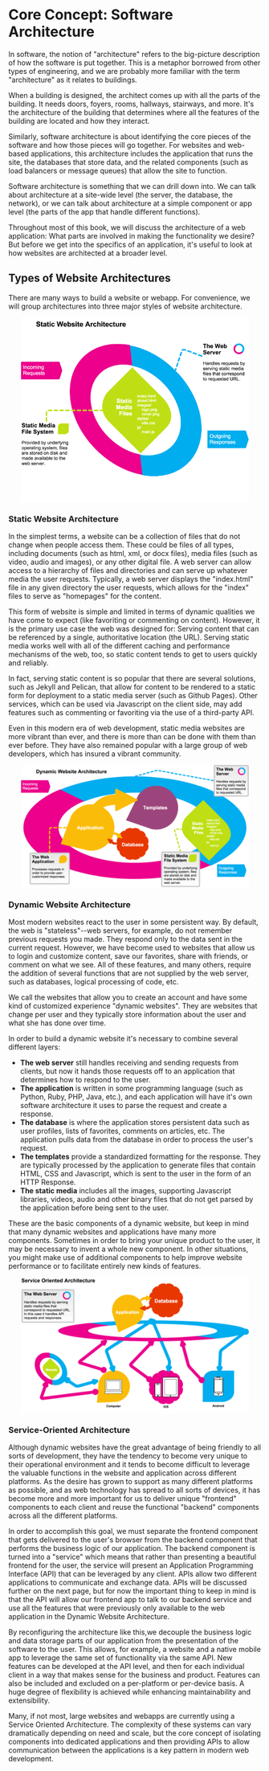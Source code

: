 # Core Concept: Software Architecture

In software, the notion of "architecture" refers to the big-picture description of how the software is put together. This is a metaphor borrowed from other types of engineering, and we are probably more familiar with the term "architecture" as it relates to buildings. 

When a building is designed, the architect comes up with all the parts of the building. It needs doors, foyers, rooms, hallways, stairways, and more. It's the architecture of the building that determines where all the features of the building are located and how they interact.

Similarly, software architecture is about identifying the core pieces of the software and how those pieces will go together. For websites and web-based applications, this architecture includes the application that runs the site, the databases that store data, and the related components (such as load balancers or message queues) that allow the site to function. 

Software architecture is something that we can drill down into. We can talk about architecture at a site-wide level (the server, the database, the network), or we can talk about architecture at a simple component or app level (the parts of the app that handle different functions).

Throughout most of this book, we will discuss the architecture of a web application: What parts are involved in making the functionality we desire? But before we get into the specifics of an application, it's useful to look at how websites are architected at a broader level. 

## Types of Website Architectures
There are many ways to build a website or webapp. For convenience, we will group architectures into three major styles of website architecture.

<p><img style="display: block; margin-left: auto; margin-right: auto; height: auto; width: 90%;" src="../img/static_website_architecture.png" alt="static_website_architecture.png" /></p>

### Static Website Architecture
In the simplest terms, a website can be a collection of files that do not change when people access them. These could be files of all types, including documents (such as html, xml, or docx files), media files (such as video, audio and images), or any other digital file. A web server can allow access to a hierarchy of files and directories and can serve up whatever media the user requests. Typically, a web server displays the "index.html" file in any given directory the user requests, which allows for the "index" files to serve as "homepages" for the content.

This form of website is simple and limited in terms of dynamic qualities we have come to expect (like favoriting or commenting on content). However, it is the primary use case the web was designed for: Serving content that can be referenced by a single, authoritative location (the URL). Serving static media works well with all of the different caching and performance mechanisms of the web, too, so static content tends to get to users quickly and reliably.

In fact, serving static content is so popular that there are several solutions, such as Jekyll and Pelican, that allow for content to be rendered to a static form for deployment to a static media server (such as Github Pages). Other services, which can be used via Javascript on the client side, may add features such as commenting or favoriting via the use of a third-party API.

Even in this modern era of web development, static media websites are more vibrant than ever, and there is more than can be done with them than ever before. They have also remained popular with a large group of web developers, which has insured a vibrant community.

<p><img style="display: block; margin-left: auto; margin-right: auto; width: 90%; height: auto;" src="../img/dynamic-site.png" alt="Dynamic Website Architecture.png" /></p>

### Dynamic Website Architecture
Most modern websites react to the user in some persistent way. By default, the web is "stateless"--web servers, for example, do not remember previous requests you made. They respond only to the data sent in the current request. However, we have become used to websites that allow us to login and customize content, save our favorites, share with friends, or comment on what we see. All of these features, and many others, require the addition of several functions that are not supplied by the web server, such as databases, logical processing of code, etc.

We call the websites that allow you to create an account and have some kind of customized experience "dynamic websites". They are websites that change per user and they typically store information about the user and what she has done over time.

In order to build a dynamic website it's necessary to combine several different layers:

<ul>
<li><strong>The web server</strong> still handles receiving and sending requests from clients, but now it hands those requests off to an application that determines how to respond to the user.</li>
<li><strong>The application</strong> is written in some programming language (such as Python, Ruby, PHP, Java, etc.), and each application will have it's own software architecture it uses to parse the request and create a response.</li>
<li><strong>The database</strong> is where the application stores persistent data such as user profiles, lists of favorites, comments on articles, etc. The application pulls data from the database in order to process the user's request.</li>
<li><strong>The templates</strong> provide a standardized formatting for the response. They are typically processed by the application to generate files that contain HTML, CSS and Javascript, which is sent to the user in the form of an HTTP Response.</li>
<li><strong>The static media</strong> includes all the images, supporting Javascript libraries, videos, audio and other binary files that do not get parsed by the application before being sent to the user.&nbsp;</li>
</ul>

These are the basic components of a dynamic website, but keep in mind that many dynamic websites and applications have many more components. Sometimes in order to bring your unique product to the user, it may be necessary to invent a whole new component. In other situations, you might make use of additional components to help improve website performance or to facilitate entirely new kinds of features.

<p><img style="width: 90%; height: auto; display: block; margin-left: auto; margin-right: auto;" src="../img/soa.png" alt="Service Oriented Architecture.png" /></p>

### Service-Oriented Architecture
Although dynamic websites have the great advantage of being friendly to all sorts of development, they have the tendency to become very unique to their operational environment and it tends to become difficult to leverage the valuable functions in the website and application across different platforms. As the desire has grown to support as many different platforms as possible, and as web technology has spread to all sorts of devices, it has become more and more important for us to deliver unique "frontend" components to each client and reuse the functional "backend" components across all the different platforms.

In order to accomplish this goal, we must separate the frontend component that gets delivered to the user's browser from the backend component that performs the business logic of our application. The backend component is turned into a "service" which means that rather than presenting a beautiful frontend for the user, the service will present an Application Programming Interface (API) that can be leveraged by any client. APIs allow two different applications to communicate and exchange data. APIs will be discussed further on the next page, but for now the important thing to keep in mind is that the API will allow our frontend app to talk to our backend service and use all the features that were previously only available to the web application in the Dynamic Website Architecture.

By reconfiguring the architecture like this,we decouple the business logic and data storage parts of our application from the presentation of the software to the user. This allows, for example, a website and a native mobile app to leverage the same set of functionality via the same API. New features can be developed at the API level, and then for each individual client in a way that makes sense for the business and product. Features can also be included and excluded on a per-platform or per-device basis. A huge degree of flexibility is achieved while enhancing maintainability and extensibility.

Many, if not most, large websites and webapps are currently using a Service Oriented Architecture. The complexity of these systems can vary dramatically depending on need and scale, but the core concept of isolating components into dedicated applications and then providing APIs to allow communication between the applications is a key pattern in modern web development.